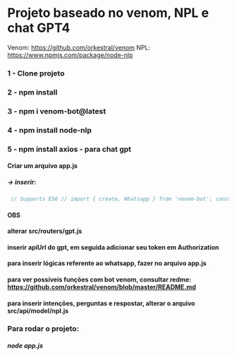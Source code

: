 # Projeto baseado no venom, NPL e chat GPT4

Venom: https://github.com/orkestral/venom
NPL: https://www.npmjs.com/package/node-nlp

### 1 - Clone projeto
### 2 - npm install
### 3 - npm i venom-bot@latest
### 4 - npm install node-nlp
### 5 - npm install axios - para chat gpt

#### Criar um arquivo app.js
##### -> inserir:

```javascript
 // Supports ES6 // import { create, Whatsapp } from 'venom-bot'; const venom = require('venom-bot');  venom   .create({     session: 'session-name', //name of session   })   .then((client) => start(client))   .catch((erro) => {     console.log(erro);   });  function start(client) {   client.onMessage((message) => {     if (message.body === 'Hi' && message.isGroupMsg === false) {       client         .sendText(message.from, 'Welcome Venom 🕷')         .then((result) => {           console.log('Result: ', result); //return object success         })         .catch((erro) => {           console.error('Error when sending: ', erro); //return object error         });     }   }); }
```

#### OBS
#### alterar src/routers/gpt.js 
#### inserir apiUrl do gpt, em seguida adicionar seu token em Authorization
#### para inserir lógicas referente ao whatsapp, fazer no arquivo app.js
#### para ver possíveis funções com bot venom, consultar redme: https://github.com/orkestral/venom/blob/master/README.md
#### para inserir intenções, perguntas e respostar, alterar o arquivo src/api/model/npl.js 


### Para rodar o projeto:
##### node app.js
